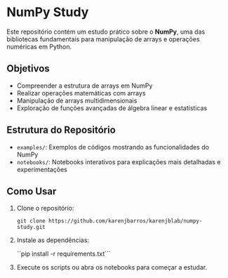 # NumPy Study

Este repositório contém um estudo prático sobre o **NumPy**, uma das bibliotecas fundamentais para manipulação de arrays e operações numéricas em Python.

## Objetivos

- Compreender a estrutura de arrays em NumPy
- Realizar operações matemáticas com arrays
- Manipulação de arrays multidimensionais
- Exploração de funções avançadas de álgebra linear e estatísticas

## Estrutura do Repositório

- `examples/`: Exemplos de códigos mostrando as funcionalidades do NumPy
- `notebooks/`: Notebooks interativos para explicações mais detalhadas e experimentações

## Como Usar

1. Clone o repositório:

   ```git clone https://github.com/karenjbarros/karenjblab/numpy-study.git```

2. Instale as dependências:

   ``pip install -r requirements.txt```

3. Execute os scripts ou abra os notebooks para começar a estudar.
